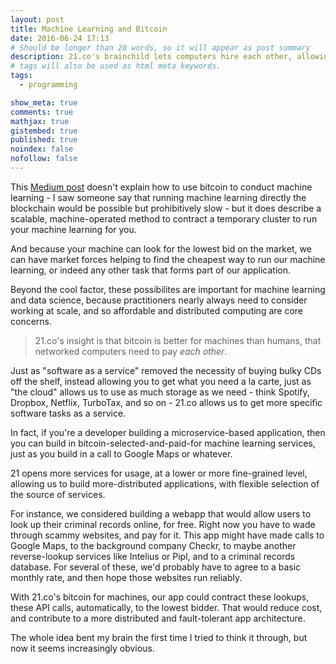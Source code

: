```yaml
---
layout: post
title: Machine Learning and Bitcoin
date: 2016-06-24 17:13
# Should be longer than 20 words, so it will appear as post summary
description: 21.co's brainchild lets computers hire each other, allowing startups to build cheaper and more flexible products.
# tags will also be used as html meta keywords.
tags:
  - programming

show_meta: true
comments: true
mathjax: true
gistembed: true
published: true
noindex: false
nofollow: false
---
```


This [Medium post](https://medium.com/@21/how-to-use-21-to-create-and-host-a-machine-payable-api-on-heroku-or-aws-31245850386d#.dsnid372w) 
doesn't explain how to use bitcoin to conduct machine learning - I saw someone say that
running machine learning directly the blockchain would be
possible but prohibitively slow - but it does describe a scalable, machine-operated 
method to contract a temporary cluster to run your machine learning for you. 

And because your machine can look for the lowest bid on the market, we can have market 
forces helping to find the cheapest way to run our machine learning, or indeed 
any other task that forms part of our application.

Beyond the cool factor, these possibilites are important for machine learning and 
data science, because practitioners nearly always need to consider working at scale, 
and so affordable and distributed computing are core concerns.

> 21.co's insight is that bitcoin is better for machines than humans, that networked computers need to pay *each other*.

Just as "software as a service" removed the necessity of buying bulky CDs off the shelf,
instead allowing you to get what you need a la carte, just as "the cloud" allows us
to use as much storage as we need - think Spotify, Dropbox, Netflix, TurboTax, and so on - 21.co 
allows us to get more specific software tasks as a service.

In fact, if you're a developer building a microservice-based application, then you can 
build in bitcoin-selected-and-paid-for machine learning services, just as you build 
in a call to Google Maps or whatever.

21 opens more services for usage, at a lower or more fine-grained level, allowing 
us to build more-distributed applications, with flexible selection of the source of services.

For instance, we considered building a webapp that would allow users to look up
their criminal records online, for free. Right now you have to wade through scammy
websites, and pay for it. This app might have made calls to Google Maps, to the background
company Checkr, to maybe another reverse-lookup services like Intelius or Pipl, 
and to a criminal records database. For several of these, we'd probably 
have to agree to a basic monthly rate, and then hope those websites run reliably.

With 21.co's bitcoin for machines, our app could contract these lookups, these 
API calls, automatically, to the lowest bidder. That would reduce cost, and 
contribute to a more distributed and fault-tolerant app architecture.

The whole idea bent my brain the first time I tried to think it through, but now it
seems increasingly obvious.

